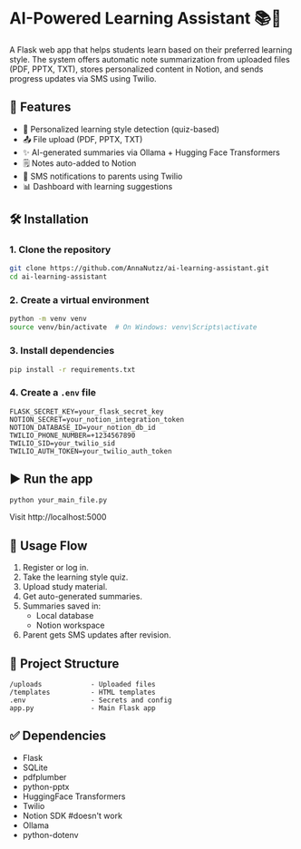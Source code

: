 # AI-Powered Learning Assistant 📚🤖

A Flask web app that helps students learn based on their preferred learning style. The system offers automatic note summarization from uploaded files (PDF, PPTX, TXT), stores personalized content in Notion, and sends progress updates via SMS using Twilio.

## 🔧 Features

- 🧠 Personalized learning style detection (quiz-based)
- 📤 File upload (PDF, PPTX, TXT)
- ✨ AI-generated summaries via Ollama + Hugging Face Transformers
- 🗒️ Notes auto-added to Notion
- 📲 SMS notifications to parents using Twilio
- 📊 Dashboard with learning suggestions

## 🛠️ Installation

### 1. Clone the repository

```bash
git clone https://github.com/AnnaNutzz/ai-learning-assistant.git
cd ai-learning-assistant
```

### 2. Create a virtual environment

```bash
python -m venv venv
source venv/bin/activate  # On Windows: venv\Scripts\activate
```

### 3. Install dependencies

```bash
pip install -r requirements.txt
```

### 4. Create a `.env` file

```env
FLASK_SECRET_KEY=your_flask_secret_key
NOTION_SECRET=your_notion_integration_token
NOTION_DATABASE_ID=your_notion_db_id
TWILIO_PHONE_NUMBER=+1234567890
TWILIO_SID=your_twilio_sid
TWILIO_AUTH_TOKEN=your_twilio_auth_token
```

## ▶️ Run the app

```bash
python your_main_file.py
```

Visit http://localhost:5000

## 📝 Usage Flow

1. Register or log in.
2. Take the learning style quiz.
3. Upload study material.
4. Get auto-generated summaries.
5. Summaries saved in:
   - Local database
   - Notion workspace
6. Parent gets SMS updates after revision.

## 📁 Project Structure

```
/uploads            - Uploaded files
/templates          - HTML templates
.env                - Secrets and config
app.py              - Main Flask app
```

## ✅ Dependencies

- Flask
- SQLite
- pdfplumber
- python-pptx
- HuggingFace Transformers
- Twilio
- Notion SDK      #doesn't work
- Ollama
- python-dotenv

